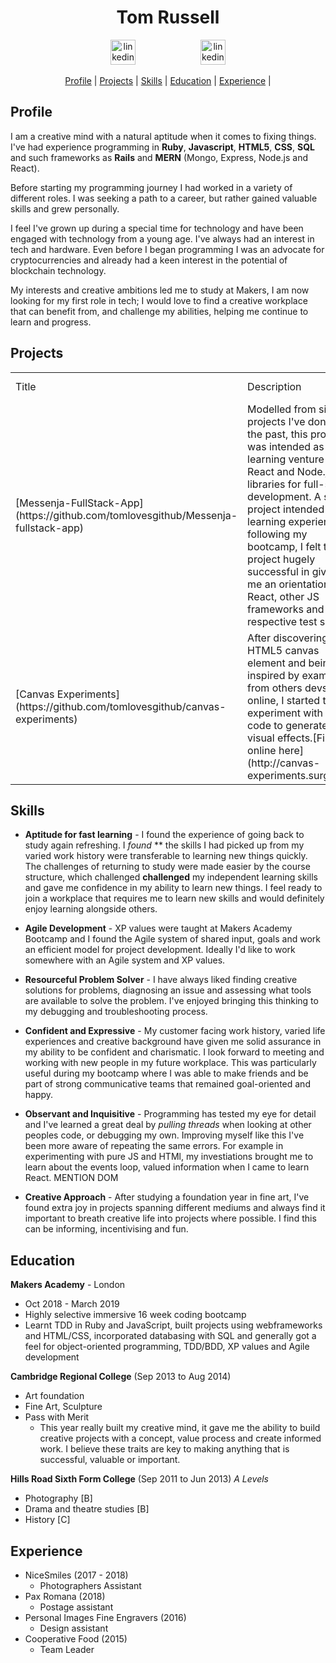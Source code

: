 


<h1 align="center"> Tom Russell </h1>
<p align="center">

<a href="https://www.linkedin.com">
<img src="https://www.iconfinder.com/data/icons/free-social-icons/67/linkedin_circle_color-512.png" alt="linkedin" hspace="50" height="40" width="40"></a>
<a href="mailto:tr115251@hotmail.co.uk">
<img src="https://img.icons8.com/metro/420/email.png" alt="linkedin" hspace="50" height="40" width="40"></a>
<!-- <a href="https://www.google.com"> -->
<!-- <img src="https://upload.wikimedia.org/wikipedia/commons/thumb/d/d9/Icon-round-Question_mark.svg/1024px-Icon-round-Question_mark.svg.png" alt="link" hspace="50" height="40" width="40"></a> -->
</p> 
<div align="center"> 
  
[Profile](#profile) | 
[Projects](#projects) | 
[Skills](#skills) | 
[Education](#education) | 
[Experience](#experience) |

</div>

<a name="profile"></a>

## Profile
I am a creative mind with a natural aptitude when it comes to fixing things.
I've had experience programming in **Ruby**, **Javascript**, **HTML5**, **CSS**, **SQL** and such frameworks as **Rails** and **MERN** (Mongo, Express, Node.js and React).

Before starting my programming journey I had worked in a variety of different roles. I was seeking a path to a career, but rather gained valuable skills and grew personally.

I feel I've grown up during a special time for technology and have been engaged with technology from a young age. I've always had an interest in tech and hardware. Even before I began programming I was an advocate for cryptocurrencies and already had a keen interest in the potential of blockchain technology. 

My interests and creative ambitions led me to study at Makers, I am now looking for my first role in tech; I would love to find a creative workplace that can benefit from, and challenge my abilities, helping me continue to learn and progress.

<a name="projects"></a>
## Projects
<table style="width:100%"> 
  <tr>
  <td> Title </td>
  <td> Description </td>  
  <td> Stack  </td>
  <td> Test Frameworks  </td>
</tr>  
<tr>  
  <td>[Messenja-FullStack-App](https://github.com/tomlovesgithub/Messenja-fullstack-app) </td>
  <td>Modelled from similar projects I've done in the past, this project was intended as a learning venture into React and Node.js libraries for full-stack development. A solo project intended as a learning experience following my bootcamp, I felt this project hugely successful in giving me an orientation to React, other JS frameworks and their respective test suites.</td>  
  <td> React, Axios, Node.js, Express.js, Mongo.db, Concurrently </td> 
  <td>Cypress, Mocha, Supertest</td>  
</tr>  
  <td>[Canvas Experiments](https://github.com/tomlovesgithub/canvas-experiments)</td>
  <td> After discovering the HTML5 canvas element and being inspired by examples from others devs online, I started to experiment with using code to generate visual effects.[Find it online here](http://canvas-experiments.surge.sh).</td>  
  <td> Vanilla JS and HTML </td> 
  <td> none </td>  
</tr>  
</table>

<a name="skills"></a>
## Skills

* **Aptitude for fast learning** - 
I found the experience of going back to study again refreshing. I *found* ** the skills I had picked up from 
my varied work history were transferable to learning new things quickly. The challenges of returning to study were made easier by the course structure, which challenged **challenged** my independent learning skills and gave me confidence in my ability to learn new things. I feel ready to join a workplace that requires me to learn new skills and would definitely enjoy learning alongside others.

* **Agile Development** - XP values were taught at Makers Academy Bootcamp and I found the Agile system of shared input, goals and work an efficient model for project development. Ideally I'd like to work somewhere with an Agile system and XP values.

* **Resourceful Problem Solver** -  I have always liked finding creative solutions for problems, diagnosing an issue and assessing what tools are available to solve the problem. I've enjoyed bringing this thinking to my debugging and troubleshooting process. 

* **Confident and Expressive** - My customer facing work history, varied life experiences and creative background have given me solid assurance in my ability to be confident and charismatic. I look forward to meeting and working with new people in my future workplace. This was particularly useful during my bootcamp where I was able to make friends and be part of strong communicative teams that remained goal-oriented and happy.

* **Observant and Inquisitive** -  Programming has tested my eye for detail and I've learned a great deal by *pulling threads* when looking at other peoples code, or debugging my own. Improving myself like this I've been more aware of repeating the same errors. For example in experimenting with pure JS and HTMl, my investiations brought me to learn about the events loop, valued information when I came to learn React. MENTION DOM

* **Creative Approach** - After studying a foundation year in fine art, I've found extra joy in projects spanning different mediums and always find it important to breath creative life into projects where possible. I find this can be informing, incentivising and fun. 

<a name="education"></a>
## Education

 **Makers Academy** - London
  * Oct 2018 - March 2019
  * Highly selective immersive 16 week coding bootcamp
  * Learnt TDD in Ruby and JavaScript, built projects using webframeworks and HTML/CSS, incorporated databasing with SQL and generally got a feel for object-oriented programming, TDD/BDD, XP values and Agile development

 **Cambridge Regional College** (Sep 2013 to Aug 2014)
  * Art foundation
  * Fine Art, Sculpture
  * Pass with Merit
    * This year really built my creative mind, it gave me the ability to build creative projects with a concept, value process and create informed work. I believe these traits are key to making anything that is successful, valuable or important.

**Hills Road Sixth Form College** (Sep 2011 to Jun 2013) 
*A Levels*
  - Photography [B] 
  - Drama and theatre studies [B] 
  - History [C]
 
<a name="experience"></a>
## Experience
- NiceSmiles (2017 - 2018)
  - Photographers Assistant
- Pax Romana (2018)	
  - Postage assistant
- Personal Images Fine Engravers (2016)	
  - Design assistant
- Cooperative Food (2015)
  - Team Leader
